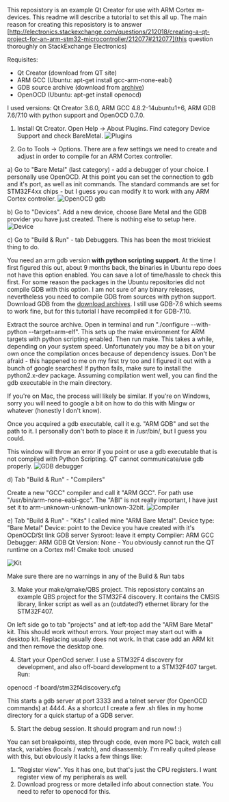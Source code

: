 This reposistory is an example Qt Creator for use with ARM Cortex m-devices. This readme will describe a tutorial to set this all up. 
The main reason for creating this reposistory is to answer [http://electronics.stackexchange.com/questions/212018/creating-a-qt-project-for-an-arm-stm32-microcontroller/212077#212077](this question thoroughly on StackExchange Electronics)

Requisites:

- Qt Creator (download from QT site)
- ARM GCC (Ubuntu: apt-get install gcc-arm-none-eabi)
- GDB source archive (download from [archive](http://ftp.gnu.org/gnu/gdb/))
- OpenOCD (Ubuntu: apt-get install openocd)

I used versions: Qt Creator 3.6.0, ARM GCC 4.8.2-14ubuntu1+6, ARM GDB 7.6/7.10 with python support and OpenOCD 0.7.0.

1) Install Qt Creator. Open Help -> About Plugins. Find category Device Support and check BareMetal.
![Plugins](https://raw.githubusercontent.com/nlhans/qt-baremetal/master/img/plugin.png)

2) Go to Tools -> Options. There are a few settings we need to create and adjust in order to compile for an ARM Cortex controller.

a) Go to "Bare Metal" (last category) - add a debugger of your choice. I personally use OpenOCD. At this point you can set the connection to gdb and it's port, as well as init commands. The standard commands are set for STM32F4xx chips - but I guess you can modify it to work with any ARM Cortex controller.
![OpenOCD gdb](https://raw.githubusercontent.com/nlhans/qt-baremetal/master/img/openocd-gdb.png)

b) Go to "Devices". Add a new device, choose Bare Metal and the GDB provider you have just created. There is nothing else to setup here.
![Device](https://raw.githubusercontent.com/nlhans/qt-baremetal/master/img/device.png)

c) Go to "Build & Run" - tab Debuggers. This has been the most trickiest thing to do.

You need an arm gdb version **with python scripting support**. At the time I first figured this out, about 9 months back, the binaries in Ubuntu repo does not have this option enabled. You can save a lot of time/hassle to check this first.  For some reason the packages in the Ubuntu repositories did not compile GDB with this option. I am not sure of any binary releases, nevertheless you need to compile GDB from sources with python support. 
Download GDB from the [download archives](http://ftp.gnu.org/gnu/gdb/). I still use GDB-7.6 which seems to work fine, but for this tutorial I have recompiled it for GDB-7.10.

Extract the source archive. Open in terminal and run "./configure --with-python --target=arm-elf". This sets up the make environment for ARM targets with python scripting enabled. Then run make. This takes a while, depending on your system speed. Unfortunately you may be a bit on your own once the compilation onces because of dependency issues. Don't be afraid - this happened to me on my first try too and I figured it out with a bunch of google searches!
If python fails, make sure to install the python2.x-dev package. Assuming compilation went well, you can find the gdb executable in the main directory.

If you're on Mac, the process will likely be similar.
If you're on Windows, sorry you will need to google a bit on how to do this with Mingw or whatever (honestly I don't know).

Once you acquired a gdb executable, call it e.g. "ARM GDB" and set the path to it. I personally don't both to place it in /usr/bin/, but I guess you could.

This window will throw an error if you point or use a gdb executable that is not compiled with Python Scripting. QT cannot communicate/use gdb properly.
![GDB debugger](https://raw.githubusercontent.com/nlhans/qt-baremetal/master/img/debugger.png)

d) Tab "Build & Run" - "Compilers"

Create a new "GCC" compiler and call it "ARM GCC". For path use "/usr/bin/arm-none-eabi-gcc". The "ABI" is not really important, I have just set it to arm-unknown-unknown-unknown-32bit.
![Compiler](https://raw.githubusercontent.com/nlhans/qt-baremetal/master/img/compiler.png)

e) Tab "Build & Run" - "Kits"
I called mine "ARM Bare Metal".
Device type: "Bare Metal"
Device: point to the Device you have created with it's OpenOCD/St link GDB server
Sysroot: leave it empty
Compiler: ARM GCC
Debugger: ARM GDB
Qt Version: None - You obviously cannot run the QT runtime on a Cortex m4!
Cmake tool: unused

![Kit](https://raw.githubusercontent.com/nlhans/qt-baremetal/master/img/kit.png)

Make sure there are no warnings in any of the Build & Run tabs

3) Make your make/qmake/QBS project. This reposistory contains an example QBS project for the STM32F4 discovery. It contains the CMSIS library, linker script as well as an (outdated?) ethernet library for the STM32F407. 

On left side go to tab "projects" and at left-top add the "ARM Bare Metal" kit. This should work without errors.
Your project may start out with a desktop kit. Replacing usually does not work. In that case add an ARM kit and then remove the desktop one.

4) Start your OpenOcd server. I use a STM32F4 discovery for development, and also off-board development to a STM32F407 target. Run:

openocd -f board/stm32f4discovery.cfg

This starts a gdb server at port 3333 and a telnet server (for OpenOCD commands) at 4444. As a shortcut I create a few .sh files in my home directory for a quick startup of a GDB server.

5) Start the debug session. It should program and run now! :)

You can set breakpoints, step through code, even more PC back, watch call stack, variables (locals / watch), and disassembly. I'm really quited please with this, but obviously it lacks a few things like:
1) "Register view". Yes it has one, but that's just the CPU registers. I want register view of my peripherals as well.
2) Download progress or more detailed info about connection state. You need to refer to openocd for this.
